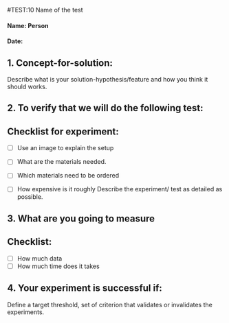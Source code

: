 #TEST:10 Name of the test
#### Name: Person
#### Date:

## 1. Concept-for-solution:
Describe what is your solution-hypothesis/feature and how you think it should works.

## 2. To verify that we will do the following test:
## Checklist for experiment:
- [ ] Use an image to explain the setup
- [ ] What are the materials needed.
- [ ] Which materials need to be ordered
- [ ] How expensive is it roughly
Describe the experiment/ test as detailed as possible.


## 3. What are you going to measure
## Checklist:
- [ ] How much data
- [ ] How much time does it takes

## 4. Your experiment is successful if:
Define a target threshold, set of criterion that validates or invalidates the experiments.
